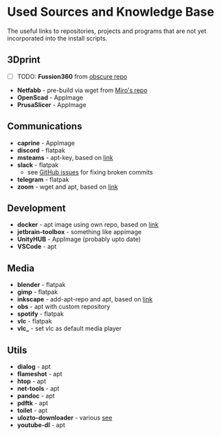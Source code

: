 # Used Sources and Knowledge Base

The useful links to repositories, projects and programs that are not yet incorporated into the install scripts.

## 3Dprint

- [ ] TODO: **Fussion360** from [obscure repo](https://github.com/cryinkfly/Autodesk-Fusion-360-for-Linux)
- **Netfabb** - pre-build via wget from [Miro's repo](https://github.com/3DprintFIT/netfabb-basic-download/releases)
- **OpenScad** - AppImage
- **PrusaSlicer** - AppImage

## Communications

- **caprine** - AppImage
- **discord** - flatpak
- **msteams** - apt-key, based on [link](https://pureinfotech.com/install-microsoft-teams-linux/)
- **slack** - flatpak
  - see [GitHub issues](https://github.com/flathub/com.slack.Slack/issues/168) for fixing broken commits
- **telegram** - flatpak
- **zoom** - wget and apt, based on [link](https://linuxize.com/post/how-to-install-zoom-on-ubuntu-20-04/)

## Development

- **docker** - apt image using own repo, based on [link](https://docs.docker.com/engine/install/ubuntu/#install-using-the-repository)
- **jetbrain-toolbox** - something like appimage
- **UnityHUB** - AppImage (probably upto date)
- **VSCode** - apt

## Media

- **blender** - flatpak
- **gimp** - flatpak
- **inkscape** - add-apt-repo and apt, based on [link](https://inkscape.org/release/inkscape-1.0.2/gnulinux/ubuntu/ppa/dl/)
- **obs** - apt with custom repository
- **spotify** - flatpak
- **vlc** - flatpak
- **vlc_** - set vlc as default media player

## Utils

- **dialog** - apt
- **flameshot** - apt
- **htop** - apt
- **net-tools** - apt
- **pandoc** - apt
- **pdftk** - apt
- **toilet** - apt
- **ulozto-downloader** - various [see](https://github.com/setnicka/ulozto-downloader)
- **youtube-dl** - apt